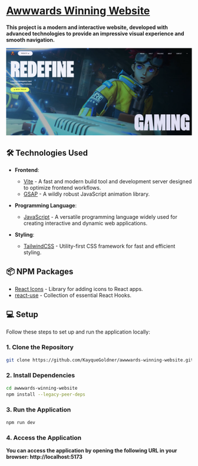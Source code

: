 # [Awwwards Winning Website](https://awwwards-winning-website.netlify.app/)  

**This project is a modern and interactive website, developed with advanced technologies to provide an impressive visual experience and smooth navigation.**

![Application Screenshot](/awwwards-winning-website.png "Application Screenshot")  

## 🛠️ Technologies Used  

- **Frontend**:  
  - [Vite](https://vite.dev/) - A fast and modern build tool and development server designed to optimize frontend workflows.  
  - [GSAP](https://gsap.com/) - A wildly robust JavaScript animation library.

- **Programming Language**:  
  - [JavaScript](https://developer.mozilla.org/en-US/docs/Web/JavaScript) - A versatile programming language widely used for creating interactive and dynamic web applications.  

- **Styling**:  
  - [TailwindCSS](https://tailwindcss.com/) - Utility-first CSS framework for fast and efficient styling.  

## 📦 NPM Packages  

- [React Icons](https://react-icons.github.io/react-icons/) - Library for adding icons to React apps. 
- [react-use](https://github.com/streamich/react-use) - Collection of essential React Hooks.


## 💻 Setup

Follow these steps to set up and run the application locally:

### 1. Clone the Repository

```bash
git clone https://github.com/KayqueGoldner/awwwards-winning-website.git
```

### 2. Install Dependencies

```bash
cd awwwards-winning-website
npm install --legacy-peer-deps
```
### 3. Run the Application

```bash
npm run dev
```

### 4. Access the Application

**You can access the application by opening the following URL in your browser:
http://localhost:5173**